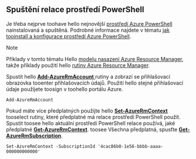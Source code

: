 
## <a name="start-your-powershell-session"></a>Spuštění relace prostředí PowerShell
Je třeba nejprve toohave hello nejnovější [prostředí Azure PowerShell](http://msdn.microsoft.com/library/mt619274.aspx) nainstalovaná a spuštěná. Podrobné informace najdete v tématu [jak tooinstall a konfigurace prostředí Azure PowerShell](/powershell/azureps-cmdlets-docs).

> [!NOTE]
> Příklady v tomto tématu Hello [modelu nasazení Azure Resource Manager](../articles/azure-resource-manager/resource-group-overview.md), takže příklady použití hello [rutiny Azure Resource Manager](http://msdn.microsoft.com/library/azure/mt125356.aspx). 
> 
> 

Spustit hello [ **Add-AzureRmAccount** ](http://msdn.microsoft.com/library/mt619267.aspx) rutiny a zobrazí se přihlašovací obrazovka tooenter přihlašovacích údajů. Použití hello stejné přihlašovací údaje použijete toosign v toohello portálu Azure.

    Add-AzureRmAccount

Pokud máte více předplatných použijte hello [ **Set-AzureRmContext** ](http://msdn.microsoft.com/library/mt619263.aspx) tooselect rutiny, které předplatné má relace prostředí PowerShell použít. Spustit toosee hello aktuální prostředí PowerShell relace používá, jaké předplatné [ **Get-AzureRmContext**](http://msdn.microsoft.com/library/mt619265.aspx). toosee Všechna předplatná, spusťte [ **Get-AzureRmSubscription**](http://msdn.microsoft.com/library/mt619284.aspx).

    Set-AzureRmContext -SubscriptionId '4cac86b0-1e56-bbbb-aaaa-000000000000'

